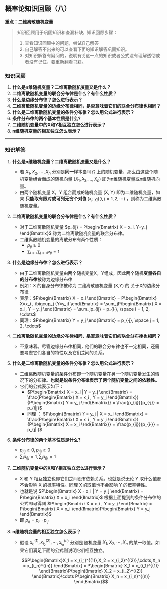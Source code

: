 ## 概率论知识回顾（八）

**重点：二维离散随机变量**

> 知识回顾用于巩固知识和查漏补缺。知识回顾步骤：
>
> 1. 查看知识回顾中的问题，尝试自己解答
> 2. 自己解答不出来的可以查看下面的知识解答巩固知识。
> 3. 对知识解答有疑问的，说明有关这一点的知识或者公式没有理解透彻或者没有记住，要重新翻看书籍。

### 知识回顾

1. **什么是n维随机变量？二维离散随机变量又是什么？**
2. **二维离散随机变量的联合分布律是什么？有什么性质？**
3. **什么是边缘分布律？怎么进行表示？**
4. **二维离散随机变量的边缘分布律相同，是否意味着它们的联合分布律也相同？**
5. **什么是二维离散随机变量的条件分布律？怎么用公式进行表示？**
7. **条件分布律的两个基本性质是什么?**
8. **二维随机变量中的X和Y相互独立怎么进行表示？**
9. **n维随机变量的相互独立怎么表示？**

****

### 知识解答
1. **什么是n维随机变量？二维离散随机变量又是什么？**

   + 若 $X_1, X_2, \cdots ,X_n$ 分别是**同一**样本空间 $\Omega$ 上的随机变量，那么由这些个随机变量组合而成的随机向量 $(X_1, X_2, \dots, X_n)$ 即为n维随机变量或n维随机向量。
   + 由两个随机变量 X，Y 组合而成的随机变量 (X, Y) 即为二维随机变量，如果 **只能取有限对或可列无穷个对值** $(x_i,y_j)(i,j=1,2,\cdots)$ ，则称为二维离散随机变量。

2. **二维离散随机变量的联合分布律是什么？有什么性质？**

   + 对于二维离散随机变量 $p_{ij} = P\begin{Bmatrix} X = x_i, Y=y_j \end{Bmatrix}$ 称为二维离散随机变量的联合分布律。
   + 二维离散随机变量的离散分布有两个性质：
     + $p_{ij} \ge 0$
     + $\sum_{i=1}\sum_{j=1}p_{ij} = 1$

3. **什么是边缘分布律？怎么进行表示？**

   + 由于二维离散随机变量由两个随机变量X，Y组成，因此两个随机**变量各自的分布律**被称为边缘分布律
   + 例如：X 的自身分布律被称为 二维离散随机变量 (X,Y) 的 关于X的边缘分布律
   + 表示：$P\begin{Bmatrix} X = x_i \end{Bmatrix} = P\begin{Bmatrix} X=x_i , \bigcup_j (Y=y_j) \end{Bmatrix} = \sum_jP\begin{Bmatrix} X = x_i, Y = y_j \end{Bmatrix} = \sum_jp_{ij} = p_{i·}, \space i = 1, 2, \cdots$
   + 同理：$P\begin{Bmatrix} Y = y_j \end{Bmatrix}  = p_{·j}, \space j = 1, 2, \cdots$

4. **二维离散随机变量的边缘分布律相同，是否意味着它们的联合分布律也相同？**

   + 不意味着。尽管边缘分布律相同，他们的联合分布律也不一定相同，还需要考虑它们各自的特性以及它们之间的关系。

5. **什么是二维离散随机变量的条件分布律？怎么用公式进行表示？**

   + 二维离散随机变量的条件分布即一个随机变量在另一个随机变量发生的情况下的分布律。**也就是说条件分布律表示了两个随机变量之间的依赖性。**
   + 它们的公式表示如下：
     + $P\begin{Bmatrix} X = x_i | Y = y_j \end{Bmatrix} = \frac{P\begin{Bmatrix} X = x_i , Y = y_j \end{Bmatrix}}{P\begin{Bmatrix} Y = y_j \end{Bmatrix}} = \frac{p_{ij}}{p_{·j}} = p_{i|j}$
     + 同理 ： $P\begin{Bmatrix} Y = y_j | X = x_i \end{Bmatrix} = \frac{P\begin{Bmatrix} X = x_i , Y = y_j \end{Bmatrix}}{P\begin{Bmatrix} X = x_i \end{Bmatrix}} = \frac{p_{ij}}{p_{i·}} = p_{j|i}$

6. **条件分布律的两个基本性质是什么?**

   + $p_{i|j} \ge 0, p_{j|i} \ge 0$
   + $\sum_i p_{i|j}= 1, \sum_jp_{j|i} = 1$

7. **二维随机变量中的X和Y相互独立怎么进行表示？**

   + X 和 Y 相互独立也即它们之间没有依赖关系。也就是说无论 Y 取什么值都不会影响 X 的概率特性。同理 X 的取值也不会影响 Y 的概率特性。
   + 也就是说 $P\begin{Bmatrix} X = x_i | Y = y_j \end{Bmatrix} = P\begin{Bmatrix} X = x_i \end{Bmatrix}$ 根据上面提到的条件分布律的公式即可得到 $P\begin{Bmatrix} X = x_i , Y = y_j \end{Bmatrix} = P\begin{Bmatrix} X = x_i \end{Bmatrix}P\begin{Bmatrix} Y = y_j \end{Bmatrix}$
   + 即 $p_{ij} = p_{i·}·p_{·j}$

8. **n维随机变量的相互独立怎么表示？**

   + 假设 $x_{i_1}^{(1)},x_{i_2}^{(2)},\cdots, x_{i_n}^{(n)}$ 分别是 随机变量 $X_1, X_2,\cdots, X_n$ 的某一取值。如果它们满足下面的公式则说明它们相互独立。

     $$P\begin{Bmatrix}X_1 = x_{i_1}^{(1)},X_2 = x_{i_2}^{(2)},\cdots,X_n = x_{i_n}^{(n)}  \end{Bmatrix} = P\begin{Bmatrix} X_1 = x_{i_1}^{(1)} \end{Bmatrix}P\begin{Bmatrix} X_2 = x_{i_2}^{(2)} \end{Bmatrix}\cdots P\begin{Bmatrix} X_n = x_{i_n}^{(n)} \end{Bmatrix}$$
